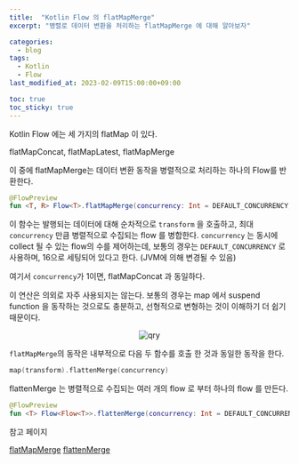 ```yaml
---
title:  "Kotlin Flow 의 flatMapMerge"
excerpt: "병렬로 데이터 변환을 처리하는 flatMapMerge 에 대해 알아보자"

categories:
  - blog
tags:
  - Kotlin
  - Flow
last_modified_at: 2023-02-09T15:00:00+09:00

toc: true
toc_sticky: true
---
```


Kotlin Flow 에는 세 가지의 flatMap 이 있다.

flatMapConcat, flatMapLatest, flatMapMerge

이 중에 flatMapMerge는 데이터 변환 동작을 병렬적으로 처리하는 하나의 Flow를 반환한다. 

```kotlin
@FlowPreview
fun <T, R> Flow<T>.flatMapMerge(concurrency: Int = DEFAULT_CONCURRENCY, transform: suspend (T) -> Flow<R>): Flow<R>
```

이 함수는 발행되는 데이터에 대해 순차적으로 `transform` 을 호출하고, 최대 `concurrency` 만큼 병렬적으로 수집되는 flow 를 병합한다. `concurrency` 는 동시에 collect 될 수 있는 flow의 수를 제어하는데, 보통의 경우는 `DEFAULT_CONCURRENCY` 로 사용하며, 16으로 세팅되어 있다고 한다. (JVM에 의해 변경될 수 있음)

여기서 `concurrency`가 1이면, flatMapConcat 과 동일하다.

이 연산은 의외로 자주 사용되지는 않는다. 보통의 경우는 map 에서 suspend function 을 동작하는 것으로도 충분하고, 선형적으로 변형하는 것이 이해하기 더 쉽기 때문이다.

<p  align="center">
<img src="{{ site.url }}{{ site.baseurl }}/assets/img/2023-02-09-flatMapMerge.png" alt="qry" >
</p>


`flatMapMerge`의 동작은 내부적으로 다음 두 함수를 호출 한 것과 동일한 동작을 한다.

```kotlin
map(transform).flattenMerge(concurrency)
```

flattenMerge 는 병렬적으로 수집되는 여러 개의 flow 로 부터 하나의 flow 를 만든다.

```kotlin
@FlowPreview
fun <T> Flow<Flow<T>>.flattenMerge(concurrency: Int = DEFAULT_CONCURRENCY): Flow<T>
```

참고 페이지

[flatMapMerge](https://kotlinlang.org/api/kotlinx.coroutines/kotlinx-coroutines-core/kotlinx.coroutines.flow/flat-map-merge.html)
[flattenMerge](https://kotlinlang.org/api/kotlinx.coroutines/kotlinx-coroutines-core/kotlinx.coroutines.flow/flatten-merge.html)